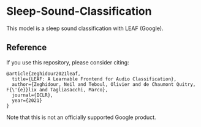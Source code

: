 # Sleep-Sound-Classification
This model is a sleep sound classification with LEAF (Google).


## Reference
If you use this repository, please consider citing:

```
@article{zeghidour2021leaf,
  title={LEAF: A Learnable Frontend for Audio Classification},
  author={Zeghidour, Neil and Teboul, Olivier and de Chaumont Quitry, F{\'{e}}lix and Tagliasacchi, Marco},
  journal={ICLR},
  year={2021}
}
```

Note that this is not an officially supported Google product.